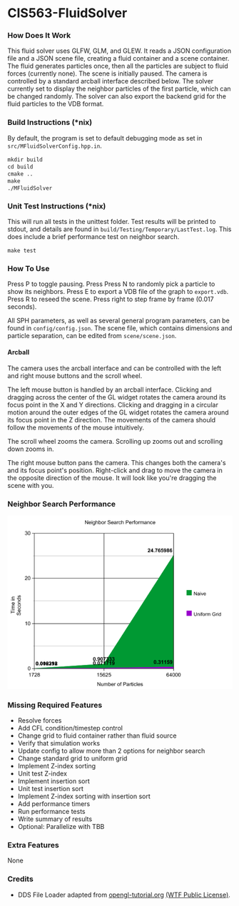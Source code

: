 # CIS563-FluidSolver #
### How Does It Work ###
This fluid solver uses GLFW, GLM, and GLEW. It reads a JSON configuration file
and a JSON scene file, creating a fluid container and a scene container. The
fluid generates particles once, then all the particles are subject to fluid
forces (currently none). The scene is initially paused. The camera is controlled
by a standard arcball interface described below. The solver currently set to
display the neighbor particles of the first particle, which can be changed
randomly. The solver can also export the backend grid for the fluid particles to
the VDB format.

### Build Instructions (*nix) ###
By default, the program is set to default debugging mode as set in
`src/MFluidSolverConfig.hpp.in`.

    mkdir build
    cd build
    cmake ..
    make
    ./MFluidSolver

### Unit Test Instructions (*nix) ###
This will run all tests in the unittest folder. Test results will be printed
to stdout, and details are found in `build/Testing/Temporary/LastTest.log`.
This does include a brief performance test on neighbor search.

    make test

### How To Use ###
Press P to toggle pausing. Press Press N to randomly pick a particle to show
its neighbors. Press E to export a VDB file of the graph to `export.vdb`. Press
R to reseed the scene. Press right to step frame by frame (0.017 seconds).

All SPH parameters, as well as several general program parameters, can be found
in `config/config.json`. The scene file, which contains dimensions and particle
separation, can be edited from `scene/scene.json`.

#### Arcball ####
The camera uses the arcball interface and can be controlled with the left and
right mouse buttons and the scroll wheel.

The left mouse button is handled by an arcball interface. Clicking and dragging
across the center of the GL widget rotates the camera around its focus point in
the X and Y directions. Clicking and dragging in a circular motion around the
outer edges of the GL widget rotates the camera around its focus point in the Z
direction. The movements of the camera should follow the movements of the mouse
intuitively.

The scroll wheel zooms the camera. Scrolling up zooms out and scrolling down
zooms in.

The right mouse button pans the camera. This changes both the camera's and its
focus point's position. Right-click and drag to move the camera in the opposite
direction of the mouse. It will look like you're dragging the scene with you.

### Neighbor Search Performance ###
![Exponential Improvement with Uniform Grid over Naive Neighbor Search](images/nsPerfGraph0.png?raw=true "The uniform grid neighbor search dramatically reduces search time to O(n).")

### Missing Required Features ###

- Resolve forces
- Add CFL condition/timestep control
- Change grid to fluid container rather than fluid source
- Verify that simulation works
- Update config to allow more than 2 options for neighbor search
- Change standard grid to uniform grid
- Implement Z-index sorting
- Unit test Z-index
- Implement insertion sort
- Unit test insertion sort
- Implement Z-index sorting with insertion sort
- Add performance timers
- Run performance tests
- Write summary of results
- Optional: Parallelize with TBB

### Extra Features ###
None

### Credits ###
- DDS File Loader adapted from [opengl-tutorial.org](http://www.opengl-tutorial.org/beginners-tutorials/tutorial-5-a-textured-cube/) [(WTF Public License)](http://www.wtfpl.net/).